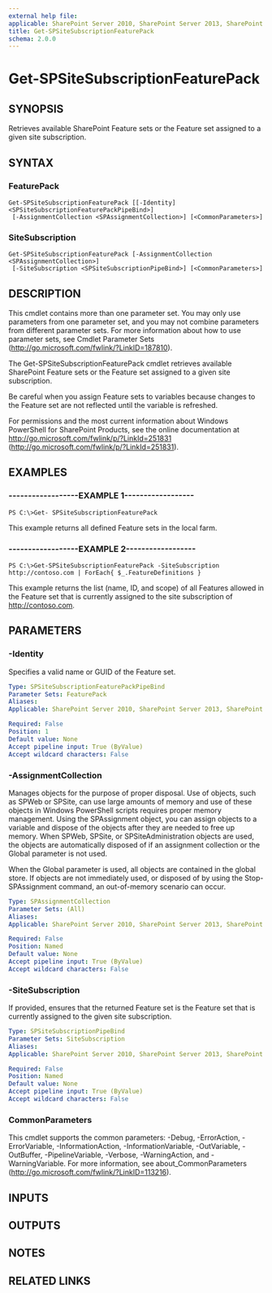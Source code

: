 ```yaml
---
external help file: 
applicable: SharePoint Server 2010, SharePoint Server 2013, SharePoint Server 2016, SharePoint Server 2019
title: Get-SPSiteSubscriptionFeaturePack
schema: 2.0.0
---
```


# Get-SPSiteSubscriptionFeaturePack

## SYNOPSIS

Retrieves available SharePoint Feature sets or the Feature set assigned to a given site subscription.



## SYNTAX

### FeaturePack
```
Get-SPSiteSubscriptionFeaturePack [[-Identity] <SPSiteSubscriptionFeaturePackPipeBind>]
 [-AssignmentCollection <SPAssignmentCollection>] [<CommonParameters>]
```

### SiteSubscription
```
Get-SPSiteSubscriptionFeaturePack [-AssignmentCollection <SPAssignmentCollection>]
 [-SiteSubscription <SPSiteSubscriptionPipeBind>] [<CommonParameters>]
```

## DESCRIPTION
This cmdlet contains more than one parameter set.
You may only use parameters from one parameter set, and you may not combine parameters from different parameter sets.
For more information about how to use parameter sets, see Cmdlet Parameter Sets (http://go.microsoft.com/fwlink/?LinkID=187810).

The Get-SPSiteSubscriptionFeaturePack cmdlet retrieves available SharePoint Feature sets or the Feature set assigned to a given site subscription.

Be careful when you assign Feature sets to variables because changes to the Feature set are not reflected until the variable is refreshed.

For permissions and the most current information about Windows PowerShell for SharePoint Products, see the online documentation at http://go.microsoft.com/fwlink/p/?LinkId=251831 (http://go.microsoft.com/fwlink/p/?LinkId=251831).

## EXAMPLES

### ------------------EXAMPLE 1------------------ 
```
PS C:\>Get- SPSiteSubscriptionFeaturePack
```

This example returns all defined Feature sets in the local farm.

### ------------------EXAMPLE 2------------------ 
```
PS C:\>Get-SPSiteSubscriptionFeaturePack -SiteSubscription http://contoso.com | ForEach{ $_.FeatureDefinitions }
```

This example returns the list (name, ID, and scope) of all Features allowed in the Feature set that is currently assigned to the site subscription of http://contoso.com.

## PARAMETERS

### -Identity
Specifies a valid name or GUID of the Feature set.

```yaml
Type: SPSiteSubscriptionFeaturePackPipeBind
Parameter Sets: FeaturePack
Aliases: 
Applicable: SharePoint Server 2010, SharePoint Server 2013, SharePoint Server 2016, SharePoint Server 2019

Required: False
Position: 1
Default value: None
Accept pipeline input: True (ByValue)
Accept wildcard characters: False
```

### -AssignmentCollection
Manages objects for the purpose of proper disposal.
Use of objects, such as SPWeb or SPSite, can use large amounts of memory and use of these objects in Windows PowerShell scripts requires proper memory management.
Using the SPAssignment object, you can assign objects to a variable and dispose of the objects after they are needed to free up memory.
When SPWeb, SPSite, or SPSiteAdministration objects are used, the objects are automatically disposed of if an assignment collection or the Global parameter is not used.

When the Global parameter is used, all objects are contained in the global store.
If objects are not immediately used, or disposed of by using the Stop-SPAssignment command, an out-of-memory scenario can occur.

```yaml
Type: SPAssignmentCollection
Parameter Sets: (All)
Aliases: 
Applicable: SharePoint Server 2010, SharePoint Server 2013, SharePoint Server 2016, SharePoint Server 2019

Required: False
Position: Named
Default value: None
Accept pipeline input: True (ByValue)
Accept wildcard characters: False
```

### -SiteSubscription
If provided, ensures that the returned Feature set is the Feature set that is currently assigned to the given site subscription.

```yaml
Type: SPSiteSubscriptionPipeBind
Parameter Sets: SiteSubscription
Aliases: 
Applicable: SharePoint Server 2010, SharePoint Server 2013, SharePoint Server 2016, SharePoint Server 2019

Required: False
Position: Named
Default value: None
Accept pipeline input: True (ByValue)
Accept wildcard characters: False
```

### CommonParameters
This cmdlet supports the common parameters: -Debug, -ErrorAction, -ErrorVariable, -InformationAction, -InformationVariable, -OutVariable, -OutBuffer, -PipelineVariable, -Verbose, -WarningAction, and -WarningVariable. For more information, see about_CommonParameters (http://go.microsoft.com/fwlink/?LinkID=113216).

## INPUTS

## OUTPUTS

## NOTES

## RELATED LINKS

